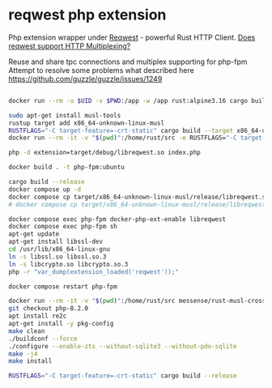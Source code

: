 # reqwest php extension

Php extension wrapper under [Reqwest](https://github.com/seanmonstar/reqwest) - powerful Rust HTTP Client.
[Does reqwest support HTTP Multiplexing?](https://github.com/seanmonstar/reqwest/discussions/1470)

Reuse and share tpc connections and multiplex supporting for php-fpm\
Attempt to resolve some problems what described here https://github.com/guzzle/guzzle/issues/1249

```bash

docker run --rm -u $UID -v $PWD:/app -w /app rust:alpine3.16 cargo build

sudo apt-get install musl-tools
rustup target add x86_64-unknown-linux-musl
RUSTFLAGS="-C target-feature=-crt-static" cargo build --target x86_64-unknown-linux-musl --release
docker run --rm -it -v "$(pwd)":/home/rust/src -e RUSTFLAGS="-C target-feature=-crt-static" messense/rust-musl-cross:x86_64-musl cargo build --release

php -d extension=target/debug/libreqwest.so index.php 

docker build . -t php-fpm:ubuntu

cargo build --release
docker compose up -d
docker compose cp target/x86_64-unknown-linux-musl/release/libreqwest.so php-fpm:/usr/local/lib/php/extensions/no-debug-zts-20210902/
# docker compose cp target/x86_64-unknown-linux-musl/release/libreqwest.so php-fpm:/usr/local/lib/php/extensions/no-debug-zts-20220829/

docker compose exec php-fpm docker-php-ext-enable libreqwest
docker compose exec php-fpm sh
apt-get update
apt-get install libssl-dev
cd /usr/lib/x86_64-linux-gnu
ln -s libssl.so libssl.so.3
ln -s libcrypto.so libcrypto.so.3
php -r "var_dump(extension_loaded('reqwest'));"

docker compose restart php-fpm

docker run --rm -it -v "$(pwd)":/home/rust/src messense/rust-musl-cross:x86_64-musl
git checkout php-8.2.0
apt install re2c
apt-get install -y pkg-config
make clean
./buildconf --force
./configure --enable-zts --without-sqlite3 --without-pdo-sqlite
make -j4
make install

RUSTFLAGS="-C target-feature=-crt-static" cargo build --release
```
